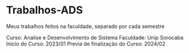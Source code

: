 # Trabalhos-ADS
Meus trabalhos feitos na faculdade, separado por cada semestre


Curso: Analise e Desenvolvimento de Sistema
Faculdade: Unip Sorocaba
Inicio do Curso: 2023/01
Previa de finalização do Curso: 2024/02
